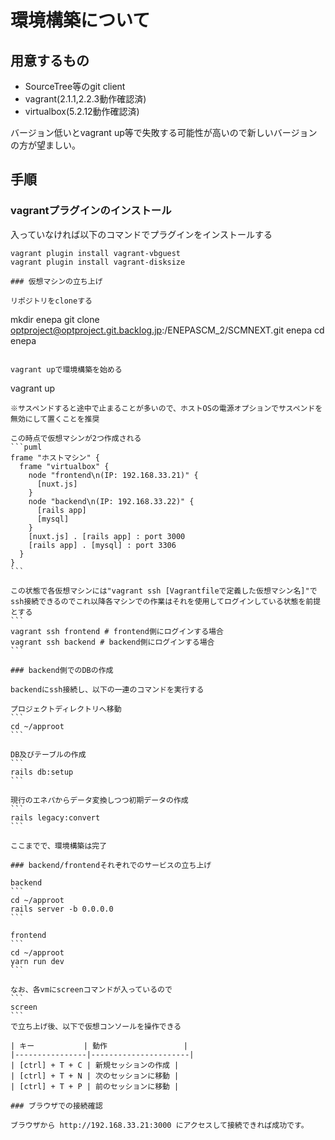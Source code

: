 環境構築について
================

用意するもの
------------

* SourceTree等のgit client
* vagrant(2.1.1,2.2.3動作確認済)
* virtualbox(5.2.12動作確認済)

バージョン低いとvagrant up等で失敗する可能性が高いので新しいバージョンの方が望ましい。

手順
----
### vagrantプラグインのインストール
入っていなければ以下のコマンドでプラグインをインストールする
```
vagrant plugin install vagrant-vbguest
vagrant plugin install vagrant-disksize

### 仮想マシンの立ち上げ

リポジトリをcloneする
```
mkdir enepa
git clone optproject@optproject.git.backlog.jp:/ENEPASCM_2/SCMNEXT.git enepa
cd enepa
```

vagrant upで環境構築を始める
```
vagrant up
````
※サスペンドすると途中で止まることが多いので、ホストOSの電源オプションでサスペンドを無効にして置くことを推奨

この時点で仮想マシンが2つ作成される
```puml
frame "ホストマシン" {
  frame "virtualbox" {
    node "frontend\n(IP: 192.168.33.21)" {
      [nuxt.js]
    }
    node "backend\n(IP: 192.168.33.22)" {
      [rails app]
      [mysql]
    }
    [nuxt.js] . [rails app] : port 3000
    [rails app] . [mysql] : port 3306
  }
}
```

この状態で各仮想マシンには"vagrant ssh [Vagrantfileで定義した仮想マシン名]"でssh接続できるのでこれ以降各マシンでの作業はそれを使用してログインしている状態を前提とする
```
vagrant ssh frontend # frontend側にログインする場合
vagrant ssh backend # backend側にログインする場合
```

### backend側でのDBの作成

backendにssh接続し、以下の一連のコマンドを実行する

プロジェクトディレクトリへ移動
```
cd ~/approot
```

DB及びテーブルの作成
```
rails db:setup
```

現行のエネパからデータ変換しつつ初期データの作成
```
rails legacy:convert
```

ここまでで、環境構築は完了

### backend/frontendそれぞれでのサービスの立ち上げ

backend
```
cd ~/approot
rails server -b 0.0.0.0
```

frontend
```
cd ~/approot
yarn run dev
```

なお、各vmにscreenコマンドが入っているので
```
screen
```
で立ち上げ後、以下で仮想コンソールを操作できる

| キー           | 動作                 |
|----------------|----------------------|
| [ctrl] + T + C | 新規セッションの作成 |
| [ctrl] + T + N | 次のセッションに移動 |
| [ctrl] + T + P | 前のセッションに移動 |

### ブラウザでの接続確認

ブラウザから http://192.168.33.21:3000 にアクセスして接続できれば成功です。